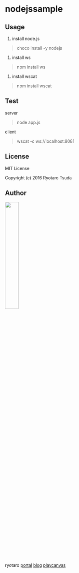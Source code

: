 # nodejssample

## Usage
1. install node.js
>choco install -y nodejs
1. install ws
>npm install ws
1. install wscat 
>npm install wscat

## Test
server
>node app.js

client
> wscat -c ws://localhost:8081

## License
MIT License


Copyright (c) 2016 Ryotaro Tsuda


## Author
<img width="30%" src="http://i.imgur.com/Xh1GynL.jpg" />

ryotaro
[portal](http://utautattaro.com)
[blog](http://blog.utautattaro.com)
[playcanvas](https://playcanvas.com/ryotaro)